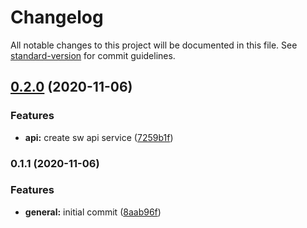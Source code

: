# Changelog

All notable changes to this project will be documented in this file. See [standard-version](https://github.com/conventional-changelog/standard-version) for commit guidelines.

## [0.2.0](https://github.com/DocDuck/star-wars-vue3/compare/v0.1.1...v0.2.0) (2020-11-06)


### Features

* **api:** create sw api service ([7259b1f](https://github.com/DocDuck/star-wars-vue3/commit/7259b1f0ce80eaefe50f6e11a823d6a3eb292516))

### 0.1.1 (2020-11-06)


### Features

* **general:** initial commit ([8aab96f](https://github.com/DocDuck/star-wars-vue3/commit/8aab96fc3415ff5d63f26b4971659da23373a20d))
